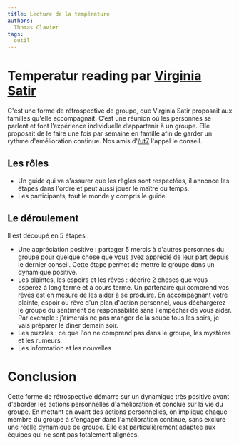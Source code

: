 ```yaml
---
title: Lecture de la température
authors:
  Thomas Clavier
tags:
  outil
---
```


# Temperatur reading par [Virginia Satir](ttps://fr.wikipedia.org/wiki/Virginia_Satir)

C'est une forme de rétrospective de groupe, que Virginia Satir proposait aux familles qu'elle accompagnait. C’est une réunion où les personnes se parlent et font l’expérience individuelle d’appartenir à un groupe. 
Elle proposait de le faire une fois par semaine en famille afin de garder un rythme d'amélioration continue.
Nos amis d'[/ut7](http://ut7.fr/posts/blog/2015/11/18/annimer-vos-retrospectives-avec-le-conseil.html) l'appel le conseil. 

## Les rôles
* Un guide qui va s'assurer que les règles sont respectées, il annonce les étapes dans l'ordre et peut aussi jouer le maître du temps.
* Les participants, tout le monde y compris le guide.


## Le déroulement

Il est découpé en 5 étapes :

* Une appréciation positive : partager 5 mercis à d'autres personnes du groupe pour quelque chose que vous avez apprécié de leur part depuis le dernier conseil. Cette étape permet de mettre le groupe dans un dynamique positive.
* Les plaintes, les espoirs et les rêves : décrire 2 choses que vous espérez à long terme et à cours terme. Un partenaire qui comprend vos rêves est en mesure de les aider à se produire. En accompagnant votre plainte, espoir ou rêve d'un plan d'action personnel, vous déchargerez le groupe du sentiment de responsabilité sans l'empêcher de vous aider. Par exemple : j'aimerais ne pas manger de la soupe tous les soirs, je vais préparer le dîner demain soir.
* Les puzzles : ce que l'on ne comprend pas dans le groupe, les mystères et les rumeurs.
* Les information et les nouvelles

# Conclusion

Cette forme de rétrospective démarre sur un dynamique très positive avant d'aborder les actions personnelles d'amélioration et conclue sur la vie du groupe. En mettant en avant des actions personnelles, on implique chaque membre du groupe à s'engager dans l'amélioration continue, sans exclure une réelle dynamique de groupe. Elle est particulièrement adaptée aux équipes qui ne sont pas totalement alignées.
